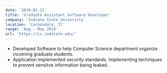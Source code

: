 ```yaml
---
date: '2019-01-21'
title: 'Graduate Assistant Software Developer'
company: 'Indiana State University'
location: 'Carbondale, Il'
range: 'Aug - May 2019'
url: 'https://cs.indstate.edu/'
---
```


- Developed Software to help Computer Science department organize incoming graduate students.
- Application implemented security standards. Implementing techniques to prevent sensitve information being leaked.
